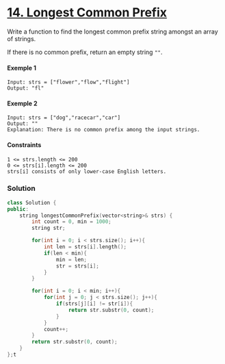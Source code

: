 # [14. Longest Common Prefix](https://leetcode.com/problems/longest-common-prefix/)

Write a function to find the longest common prefix string amongst an array of strings.

If there is no common prefix, return an empty string `""`.

#### Exemple 1

```
Input: strs = ["flower","flow","flight"]
Output: "fl"
```

#### Exemple 2

```
Input: strs = ["dog","racecar","car"]
Output: ""
Explanation: There is no common prefix among the input strings.
```

#### Constraints

```
1 <= strs.length <= 200
0 <= strs[i].length <= 200
strs[i] consists of only lower-case English letters.
```

### Solution

```cpp
class Solution {
public:
    string longestCommonPrefix(vector<string>& strs) {
        int count = 0, min = 1000;
        string str;

        for(int i = 0; i < strs.size(); i++){
            int len = strs[i].length();
            if(len < min){
                min = len;
                str = strs[i];
            }
        }

        for(int i = 0; i < min; i++){
            for(int j = 0; j < strs.size(); j++){
                if(strs[j][i] != str[i]){
                    return str.substr(0, count);
                }
            }
            count++;
        }
        return str.substr(0, count);
    }
};t
```
